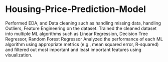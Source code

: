 # Housing-Price-Prediction-Model
Performed EDA, and Data cleaning such as handling missing data, handling Outliers, Feature Engineering on the dataset.
Trained the cleaned dataset into multiple ML algorithms such as Linear Regression, Decision Tree Regressor, Random Forest Regressor 
Analyzed the performance of each ML algorithm using appropriate metrics (e.g., mean squared error, R-squared) and filtered out most important and least important features using visualization.
